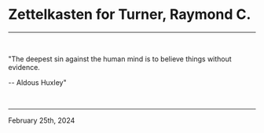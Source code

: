 # Zettelkasten for Turner, Raymond C.

---

<br>


"The deepest sin against the human mind is to believe things without evidence.

-- Aldous Huxley"
 

</br>

---
February 25th, 2024
